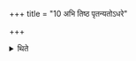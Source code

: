 +++
title = "10 अभि तिष्ठ पृतन्यतोऽधरे"

+++

<details><summary>थिते</summary>

अभि तिष्ठ पृतन्यतोऽधरे सन्तु शत्रवः । इन्द्र इव वृत्रहा तिष्ठापः क्षेत्राणि सञ्जयन् । अभिष्ठितोऽसीति यं द्वेष्टि तमधस्पदमश्वस्य मनसा ध्यायति १०
</details>
